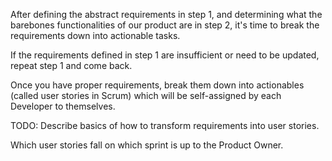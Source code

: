 After defining the abstract requirements in step 1, and determining what the barebones functionalities of our product are in step 2, it's time to break the requirements down into actionable tasks.

If the requirements defined in step 1 are insufficient or need to be updated, repeat step 1 and come back.

Once you have proper requirements, break them down into actionables (called user stories in Scrum) which will be self-assigned by each Developer to themselves.

TODO: Describe basics of how to transform requirements into user stories.

Which user stories fall on which sprint is up to the Product Owner.
